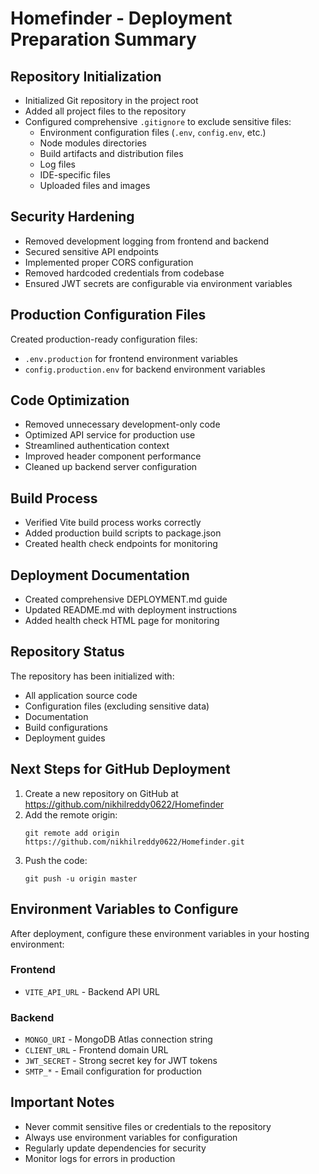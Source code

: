 # Homefinder - Deployment Preparation Summary

## Repository Initialization
- Initialized Git repository in the project root
- Added all project files to the repository
- Configured comprehensive `.gitignore` to exclude sensitive files:
  - Environment configuration files (`.env`, `config.env`, etc.)
  - Node modules directories
  - Build artifacts and distribution files
  - Log files
  - IDE-specific files
  - Uploaded files and images

## Security Hardening
- Removed development logging from frontend and backend
- Secured sensitive API endpoints
- Implemented proper CORS configuration
- Removed hardcoded credentials from codebase
- Ensured JWT secrets are configurable via environment variables

## Production Configuration Files
Created production-ready configuration files:
- `.env.production` for frontend environment variables
- `config.production.env` for backend environment variables

## Code Optimization
- Removed unnecessary development-only code
- Optimized API service for production use
- Streamlined authentication context
- Improved header component performance
- Cleaned up backend server configuration

## Build Process
- Verified Vite build process works correctly
- Added production build scripts to package.json
- Created health check endpoints for monitoring

## Deployment Documentation
- Created comprehensive DEPLOYMENT.md guide
- Updated README.md with deployment instructions
- Added health check HTML page for monitoring

## Repository Status
The repository has been initialized with:
- All application source code
- Configuration files (excluding sensitive data)
- Documentation
- Build configurations
- Deployment guides

## Next Steps for GitHub Deployment
1. Create a new repository on GitHub at https://github.com/nikhilreddy0622/Homefinder
2. Add the remote origin:
   ```
   git remote add origin https://github.com/nikhilreddy0622/Homefinder.git
   ```
3. Push the code:
   ```
   git push -u origin master
   ```

## Environment Variables to Configure
After deployment, configure these environment variables in your hosting environment:

### Frontend
- `VITE_API_URL` - Backend API URL

### Backend
- `MONGO_URI` - MongoDB Atlas connection string
- `CLIENT_URL` - Frontend domain URL
- `JWT_SECRET` - Strong secret key for JWT tokens
- `SMTP_*` - Email configuration for production

## Important Notes
- Never commit sensitive files or credentials to the repository
- Always use environment variables for configuration
- Regularly update dependencies for security
- Monitor logs for errors in production